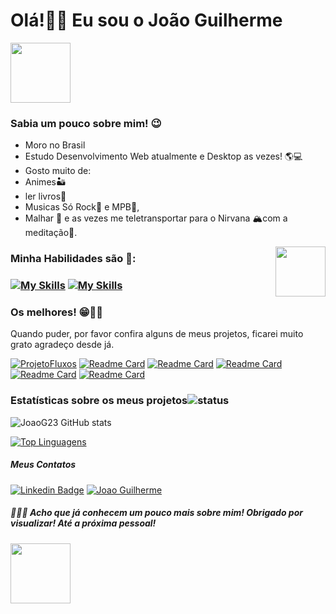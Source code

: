
# **Olá!👋😜 Eu sou o João Guilherme** 

<img src="https://c.tenor.com/4kIHjPaMiDoAAAAi/the-blobs-live-on-waving.gif" width="96"/>

### **Sabia um pouco sobre mim! 😉**

-	Moro no Brasil
-	Estudo Desenvolvimento Web atualmente e Desktop as vezes! 🌎💻
-	Gosto muito de:
- Animes🏜️
- ler livros📖
- Musicas Só Rock🎸 e MPB🎻,
- Malhar 💪 e as vezes me teletransportar para o Nirvana 🏔️com a meditação🧘.

<img width='80' align='right' src='https://media4.giphy.com/media/9541eIHk1MNLa/giphy.gif?cid=ecf05e470ndn3cvumlohnlmei40zeoiy463x3n0qxs0zv089&rid=giphy.gif&ct=g'>
<h3 align='left'>Minha Habilidades são 🦾:<h3>

[![My Skills](https://skillicons.dev/icons?i=html,css,js,jquery,ts,bootstrap,electron,react,redux,styledcomponents,sass)](https://skillicons.dev)
[![My Skills](https://skillicons.dev/icons?i=nodejs,express,java,spring,hibernate,postgres,mysql,mongodb,figma,jest,vite,aws,vercel&theme=light)](https://skillicons.dev)


### Os melhores! 😁👌🏽
Quando puder, por favor confira alguns de meus projetos, ficarei muito grato agradeço desde já. 

[![ProjetoFluxos](https://github-readme-stats.vercel.app/api/pin/?username=JoaoG23&repo=FluxosFrontend)](https://github.com/JoaoG23/FluxosFrontend)
[![Readme Card](https://github-readme-stats.vercel.app/api/pin/?username=JoaoG23&repo=WayOfTheWeights-API)](https://github.com/JoaoG23/WayOfTheWeights-API)
[![Readme Card](https://github-readme-stats.vercel.app/api/pin/?username=JoaoG23&repo=GuardaContas)](https://github.com/JoaoG23/GuardaContas)
[![Readme Card](https://github-readme-stats.vercel.app/api/pin/?username=JoaoG23&repo=Joao-Acesso)](https://github.com/JoaoG23/Joao-Acesso)
[![Readme Card](https://github-readme-stats.vercel.app/api/pin/?username=JoaoG23&repo=Joao-AcessoFrontend)](https://github.com/JoaoG23/Joao-AcessoFrontend)
[![Readme Card](https://github-readme-stats.vercel.app/api/pin/?username=JoaoG23&repo=Fluxos-API)](https://github.com/JoaoG23/Fluxos-API)
                                      
### Estatísticas sobre os meus projetos![status](https://img.icons8.com/color/24/000000/combo-chart--v2.png)
![JoaoG23 GitHub stats](https://github-readme-stats.vercel.app/api?username=JoaoG23&show_icons=true&theme=algolia)

[![Top Linguagens](https://github-readme-stats.vercel.app/api/top-langs/?username=JoaoG23&layout=compact&theme=react)](https://github.com/JoaoG23/github-readme-stats)

##### Meus Contatos

[![Linkedin Badge](https://img.shields.io/badge/-Joao-blue?style=flat-square&logo=Linkedin&logoColor=white&link=https://www.linkedin.com/in/jaoo/)](https://www.linkedin.com/in/joaog123/) 
[![Joao Guilherme](https://img.shields.io/badge/-joaoguilherme94@live.com-c80?style=flat-square&logo=Microsoft&logoColor=white&link=mailto:joaoguilherme94@live.com)](mailto:joaoguilherme94@live.com)


##### 🤭🤘🏽 Acho que já conhecem um pouco mais sobre mim! Obrigado por visualizar! Até a próxima pessoal!

<img src="https://c.tenor.com/nebZyl8oN7IAAAAi/wave-hello.gif" width="96"/>


